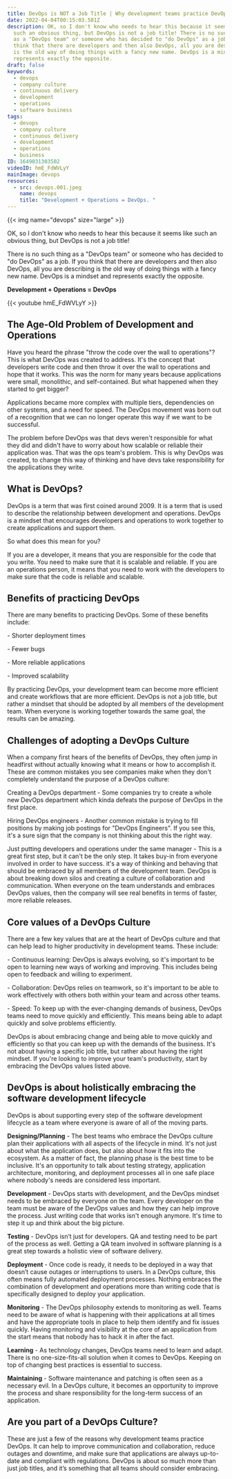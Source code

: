```yaml
---
title: DevOps is NOT a Job Title | Why development teams practice DevOps
date: 2022-04-04T00:15:03.581Z
description: OK, so I don't know who needs to hear this because it seems like
  such an obvious thing, but DevOps is not a job title! There is no such thing
  as a "DevOps team" or someone who has decided to "do DevOps" as a job. If you
  think that there are developers and then also DevOps, all you are describing
  is the old way of doing things with a fancy new name. DevOps is a mindset and
  represents exactly the opposite.
draft: false
keywords:
  - devops
  - company culture
  - continuous delivery
  - development
  - operations
  - software business
tags:
  - devops
  - company culture
  - continuous delivery
  - development
  - operations
  - business
ID: 1649031303502
videoID: hmE_FdWVLyY
mainImage: devops
resources:
  - src: devops.001.jpeg
    name: devops
    title: "Development + Operations = DevOps. "
---
```


{{< img name="devops" size="large" >}}

OK, so I don't know who needs to hear this because it seems like such an obvious thing, but DevOps is not a job title!

There is no such thing as a "DevOps team" or someone who has decided to "do DevOps" as a job. If you think that there are developers and then also DevOps, all you are describing is the old way of doing things with a fancy new name. DevOps is a mindset and represents exactly the opposite.

**Development + Operations = DevOps**

{{< youtube hmE_FdWVLyY >}}

## The Age-Old Problem of Development and Operations

Have you heard the phrase "throw the code over the wall to operations"? This is what DevOps was created to address. It's the concept that developers write code and then throw it over the wall to operations and hope that it works. This was the norm for many years because applications were small, monolithic, and self-contained. But what happened when they started to get bigger?

Applications became more complex with multiple tiers, dependencies on other systems, and a need for speed. The DevOps movement was born out of a recognition that we can no longer operate this way if we want to be successful.

The problem before DevOps was that devs weren't responsible for what they did and didn't have to worry about how scalable or reliable their application was. That was the ops team's problem. This is why DevOps was created, to change this way of thinking and have devs take responsibility for the applications they write.

## What is DevOps?

DevOps is a term that was first coined around 2009. It is a term that is used to describe the relationship between development and operations. DevOps is a mindset that encourages developers and operations to work together to create applications and support them.

So what does this mean for you?

If you are a developer, it means that you are responsible for the code that you write. You need to make sure that it is scalable and reliable. If you are an operations person, it means that you need to work with the developers to make sure that the code is reliable and scalable.

## Benefits of practicing DevOps

There are many benefits to practicing DevOps. Some of these benefits include:

\- Shorter deployment times

\- Fewer bugs

\- More reliable applications

\- Improved scalability

By practicing DevOps, your development team can become more efficient and create workflows that are more efficient. DevOps is not a job title, but rather a mindset that should be adopted by all members of the development team. When everyone is working together towards the same goal, the results can be amazing.

## Challenges of adopting a DevOps Culture

When a company first hears of the benefits of DevOps, they often jump in headfirst without actually knowing what it means or how to accomplish it. These are common mistakes you see companies make when they don't completely understand the purpose of a DevOps culture:

Creating a DevOps department - Some companies try to create a whole new DevOps department which kinda defeats the purpose of DevOps in the first place.

Hiring DevOps engineers - Another common mistake is trying to fill positions by making job postings for "DevOps Engineers". If you see this, it's a sure sign that the company is not thinking about this the right way.

Just putting developers and operations under the same manager - This is a great first step, but it can't be the only step. It takes buy-in from everyone involved in order to have success. it's a way of thinking and behaving that should be embraced by all members of the development team. DevOps is about breaking down silos and creating a culture of collaboration and communication. When everyone on the team understands and embraces DevOps values, then the company will see real benefits in terms of faster, more reliable releases.

## Core values of a DevOps Culture

There are a few key values that are at the heart of DevOps culture and that can help lead to higher productivity in development teams. These include:

\- Continuous learning: DevOps is always evolving, so it's important to be open to learning new ways of working and improving. This includes being open to feedback and willing to experiment.

\- Collaboration: DevOps relies on teamwork, so it's important to be able to work effectively with others both within your team and across other teams.

\- Speed: To keep up with the ever-changing demands of business, DevOps teams need to move quickly and efficiently. This means being able to adapt quickly and solve problems efficiently.

DevOps is about embracing change and being able to move quickly and efficiently so that you can keep up with the demands of the business. It's not about having a specific job title, but rather about having the right mindset. If you're looking to improve your team's productivity, start by embracing the DevOps values listed above.

## DevOps is about holistically embracing the software development lifecycle

DevOps is about supporting every step of the software development lifecycle as a team where everyone is aware of all of the moving parts.

**Designing/Planning** - The best teams who embrace the DevOps culture plan their applications with all aspects of the lifecycle in mind. It's not just about what the application does, but also about how it fits into the ecosystem. As a matter of fact, the planning phase is the best time to be inclusive. It's an opportunity to talk about testing strategy, application architecture, monitoring, and deployment processes all in one safe place where nobody's needs are considered less important.

**Development** - DevOps starts with development, and the DevOps mindset needs to be embraced by everyone on the team. Every developer on the team must be aware of the DevOps values and how they can help improve the process. Just writing code that works isn't enough anymore. It's time to step it up and think about the big picture.

**Testing** - DevOps isn’t just for developers. QA and testing need to be part of the process as well. Getting a QA team involved in software planning is a great step towards a holistic view of software delivery.

**Deployment** - Once code is ready, it needs to be deployed in a way that doesn’t cause outages or interruptions to users. In a DevOps culture, this often means fully automated deployment processes. Nothing embraces the combination of development and operations more than writing code that is specifically designed to deploy your application.

**Monitoring** - The DevOps philosophy extends to monitoring as well. Teams need to be aware of what is happening with their applications at all times and have the appropriate tools in place to help them identify and fix issues quickly. Having monitoring and visibility at the core of an application from the start means that nobody has to hack it in after the fact.

**Learning** - As technology changes, DevOps teams need to learn and adapt. There is no one-size-fits-all solution when it comes to DevOps. Keeping on top of changing best practices is essential to success.

**Maintaining** - Software maintenance and patching is often seen as a necessary evil. In a DevOps culture, it becomes an opportunity to improve the process and share responsibility for the long-term success of an application.

## Are you part of a DevOps Culture?

These are just a few of the reasons why development teams practice DevOps. It can help to improve communication and collaboration, reduce outages and downtime, and make sure that applications are always up-to-date and compliant with regulations. DevOps is about so much more than just job titles, and it’s something that all teams should consider embracing.
